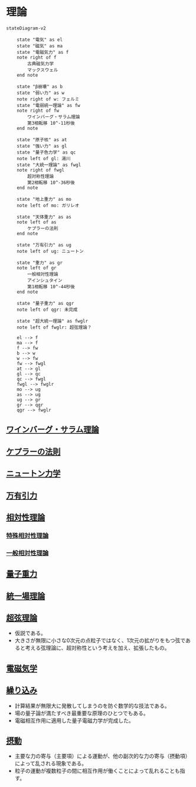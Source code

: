 # 理論

```mermaid
stateDiagram-v2

    state "電気" as el
    state "磁気" as ma
    state "電磁気力" as f
    note right of f
        古典磁気力学
        マックスウェル
    end note

    state "β崩壊" as b
    state "弱い力" as w
    note right of w: フェルミ
    state "電弱統一理論" as fw
    note right of fw
        ワインバーグ・サラム理論
        第3相転移 10^-11秒後
    end note

    state "原子核" as at
    state "強い力" as gl
    state "量子色力学" as qc
    note left of gl: 湯川
    state "大統一理論" as fwgl
    note right of fwgl
        超対称性理論
        第2相転移 10^-36秒後
    end note

    state "地上重力" as mo
    note left of mo: ガリレオ

    state "天体重力" as as
    note left of as
        ケプラーの法則
    end note

    state "万有引力" as ug
    note left of ug: ニュートン

    state "重力" as gr
    note left of gr
        一般相対性理論
        アインシュタイン
        第1相転移 10^-44秒後
    end note
    
    state "量子重力" as qgr
    note left of qgr: 未完成

    state "超大統一理論" as fwglr
    note left of fwglr: 超弦理論？

    el --> f
    ma --> f
    f --> fw
    b --> w
    w --> fw
    fw --> fwgl
    at --> gl
    gl --> qc
    qc --> fwgl
    fwgl --> fwglr
    mo --> ug
    as --> ug
    ug --> gr
    gr --> qgr
    qgr --> fwglr
```

## [ワインバーグ・サラム理論](https://ja.wikipedia.org/wiki/%E3%83%AF%E3%82%A4%E3%83%B3%E3%83%90%E3%83%BC%E3%82%B0%EF%BC%9D%E3%82%B5%E3%83%A9%E3%83%A0%E7%90%86%E8%AB%96)

## [ケプラーの法則](https://ja.wikipedia.org/wiki/%E3%82%B1%E3%83%97%E3%83%A9%E3%83%BC%E3%81%AE%E6%B3%95%E5%89%87)

## [ニュートン力学](https://ja.wikipedia.org/wiki/%E3%83%8B%E3%83%A5%E3%83%BC%E3%83%88%E3%83%B3%E5%8A%9B%E5%AD%A6)

## [万有引力](https://ja.wikipedia.org/wiki/%E4%B8%87%E6%9C%89%E5%BC%95%E5%8A%9B)

## [相対性理論](https://ja.wikipedia.org/wiki/%E7%9B%B8%E5%AF%BE%E6%80%A7%E7%90%86%E8%AB%96)

### [特殊相対性理論](https://ja.wikipedia.org/wiki/%E7%89%B9%E6%AE%8A%E7%9B%B8%E5%AF%BE%E6%80%A7%E7%90%86%E8%AB%96)

### [一般相対性理論](https://ja.wikipedia.org/wiki/%E4%B8%80%E8%88%AC%E7%9B%B8%E5%AF%BE%E6%80%A7%E7%90%86%E8%AB%96)

## [量子重力](https://ja.wikipedia.org/wiki/%E9%87%8F%E5%AD%90%E9%87%8D%E5%8A%9B%E7%90%86%E8%AB%96)

## [統一場理論](https://ja.wikipedia.org/wiki/%E7%B5%B1%E4%B8%80%E5%A0%B4%E7%90%86%E8%AB%96)

## [超弦理論](https://ja.wikipedia.org/wiki/%E8%B6%85%E5%BC%A6%E7%90%86%E8%AB%96)

- 仮説である。
- 大きさが無限に小さな0次元の点粒子ではなく、1次元の拡がりをもつ弦であると考える弦理論に、超対称性という考えを加え、拡張したもの。

## [電磁気学](https://ja.wikipedia.org/wiki/%E9%9B%BB%E7%A3%81%E6%B0%97%E5%AD%A6)

## [繰り込み](https://ja.wikipedia.org/wiki/%E7%B9%B0%E3%82%8A%E8%BE%BC%E3%81%BF)

- 計算結果が無限大に発散してしまうのを防ぐ数学的な技法である。
- 場の量子論が満たすべき最重要な原理のひとつでもある。
- 電磁相互作用に適用した量子電磁力学が完成した。

## [摂動](https://ja.wikipedia.org/wiki/%E6%91%82%E5%8B%95)

- 主要な力の寄与（主要項）による運動が、他の副次的な力の寄与（摂動項）によって乱される現象である。
- 粒子の運動が複数粒子の間に相互作用が働くことによって乱れることも指す。
